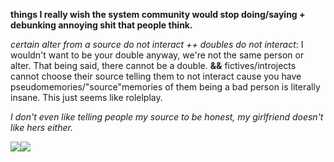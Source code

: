  **things I really wish the system community would stop doing/saying + debunking annoying shit that people think.**

*certain alter from a source do not interact ++ doubles do not interact*: I wouldn't want to be your double anyway, we're not the same person or alter. That being said, there cannot be a double. **&&** fictives/introjects cannot choose their source telling them to not interact cause you have pseudomemories/"source"memories of them being a bad person is literally insane. This just seems like rolelplay.

*I don't even like telling people my source to be honest, my girlfriend doesn't like hers either.* 

![](https://64.media.tumblr.com/f8c14efcb425d30879b14138a44ea1da/ecd190f3f1288cf4-89/s400x600/341e5e51311a783863aef8b48487302fd232bf22.jpg)![](https://64.media.tumblr.com/b48fd996fa6247d41ffeb7512ff7de48/0b2c45291468be5b-da/s400x600/488599cf8cedfa3a404ce517eebfbdf5a4eb8d7d.jpg)
